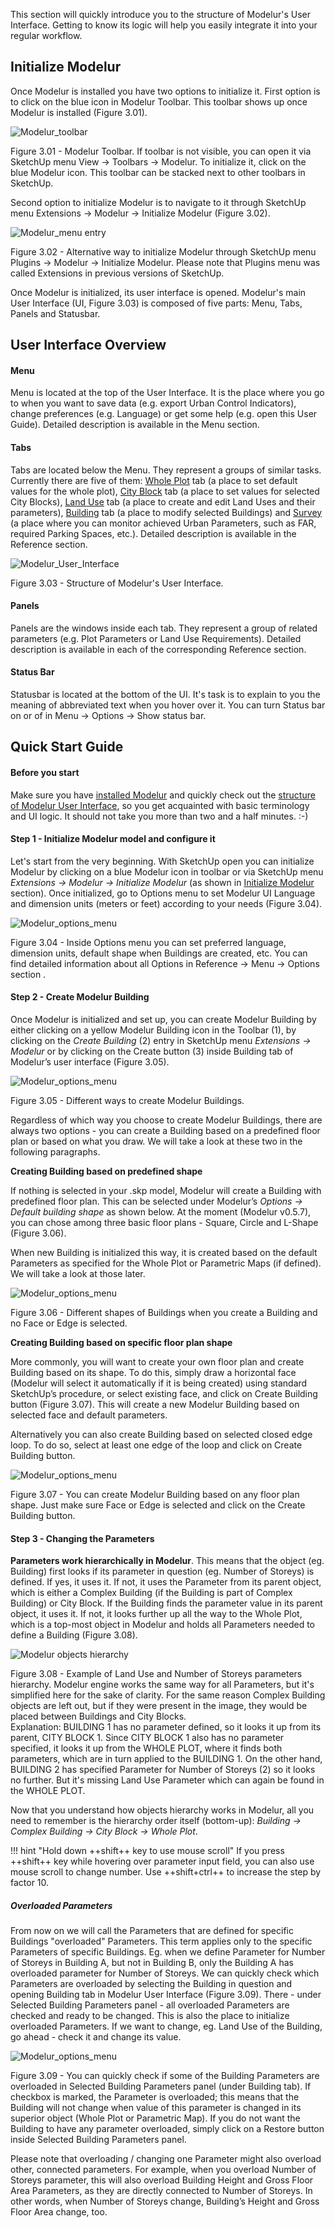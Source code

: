 This section will quickly introduce you to the structure of Modelur's User Interface. Getting to know its logic will help you easily integrate it into your regular workflow.

Initialize Modelur
------------------

Once Modelur is installed you have two options to initialize it. First option is to click on the blue icon in Modelur Toolbar. This toolbar shows up once Modelur is installed (Figure 3.01).

![Modelur_toolbar](img/modelur_toolbar_non_initialized.png)

<figcaption>Figure 3.01 - Modelur Toolbar. If toolbar is not visible, you can open it via SketchUp menu View → Toolbars → Modelur. To initialize it, click on the blue Modelur icon. This toolbar can be stacked next to other toolbars in SketchUp.</figcaption>

Second option to initialize Modelur is to navigate to it through SketchUp menu Extensions → Modelur → Initialize Modelur (Figure 3.02).

![Modelur_menu entry](img/modelur_plugins_menu.png)

<figcaption>Figure 3.02 - Alternative way to initialize Modelur through SketchUp menu Plugins → Modelur → Initialize Modelur. Please note that Plugins menu was called Extensions in previous versions of SketchUp.</figcaption>

Once Modelur is initialized, its user interface is opened. Modelur's main User Interface (UI, Figure 3.03) is composed of five parts: Menu, Tabs, Panels and Statusbar.

User Interface Overview
-----------------------

#### Menu
Menu is located at the top of the User Interface. It is the place where you go to when you want to save data (e.g. export Urban Control Indicators), change preferences (e.g. Language) or get some help (e.g. open this User Guide). Detailed description is available in the Menu section.

#### Tabs
Tabs are located below the Menu. They represent a groups of similar tasks. Currently there are five of them: [Whole Plot](reference/whole_plot) tab (a place to set default values for the whole plot), [City Block](reference/city_block) tab (a place to set values for selected City Blocks), [Land Use](reference/land_use) tab (a place to create and edit Land Uses and their parameters), [Building](reference/building) tab (a place to modify selected Buildings) and [Survey](reference/survey) (a place where you can monitor achieved Urban Parameters, such as FAR, required Parking Spaces, etc.). Detailed description is available in the Reference section.

![Modelur_User_Interface](img/modelur_ui_annotated.png)

<figcaption>Figure 3.03 -  Structure of Modelur's User Interface.</figcaption>

#### Panels
Panels are the windows inside each tab. They represent a group of related parameters (e.g. Plot Parameters or Land Use Requirements). Detailed description is available in each of the corresponding Reference section.

#### Status Bar
Statusbar is located at the bottom of the UI. It's task is to explain to you the meaning of abbreviated text when you hover over it. You can turn Status bar on or of in Menu → Options → Show status bar.

Quick Start Guide
-----------------

#### Before you start

Make sure you have [installed Modelur](getting-started/#installation) and quickly check out the [structure of Modelur User Interface](#user-interface-overview), so you get acquainted with basic terminology and UI logic. It should not take you more than two and a half minutes. :-)

#### Step 1 - Initialize Modelur model and configure it

Let's start from the very beginning. With SketchUp open you can initialize Modelur by clicking on a blue Modelur icon in toolbar or via SketchUp menu _Extensions → Modelur → Initialize Modelur_ (as shown in [Initialize Modelur](quickstart#initialize_modelur) section). Once initialized, go to Options menu to set Modelur UI Language and dimension units (meters or feet) according to your needs (Figure 3.04).

 ![Modelur_options_menu](img/modelur_ui_options_annotated.png)

<figcaption>Figure 3.04 -  Inside Options menu you can set preferred language, dimension units, default shape when Buildings are created, etc. You can find detailed information about all Options in Reference  → Menu  → Options section .</figcaption>

#### Step 2 - Create Modelur Building

Once Modelur is initialized and set up, you can create Modelur Building by either clicking on a yellow Modelur Building icon in the Toolbar (1), by clicking on the _Create Building_ (2) entry in SketchUp menu _Extensions → Modelur_ or by clicking on the Create button (3) inside Building tab of Modelur’s user interface (Figure 3.05).

![Modelur_options_menu](img/modelur_create_building_annotated.png)

<figcaption>Figure 3.05 - Different ways to create Modelur Buildings.</figcaption>

Regardless of which way you choose to create Modelur Buildings, there are always two options - you can create a Building based on a predefined floor plan or based on what you draw. We will take a look at these two in the following paragraphs.

**Creating Building based on predefined shape**

If nothing is selected in your .skp model, Modelur will create a Building with predefined floor plan. This can be selected under Modelur’s _Options → Default building shape_ as shown below. At the moment (Modelur v0.5.7), you can chose among three basic floor plans - Square, Circle and L-Shape (Figure 3.06).

When new Building is initialized this way, it is created based on the default Parameters as specified for the Whole Plot or Parametric Maps (if defined). We will take a look at those later.

![Modelur_options_menu](img/default_building_shapes_annotated.png)

<figcaption>Figure 3.06 - Different shapes of Buildings when you create a Building and no Face or Edge is selected.</figcaption>

**Creating Building based on specific floor plan shape**

More commonly, you will want to create your own floor plan and create Building based on its shape. To do this, simply draw a horizontal face (Modelur will select it automatically if it is being created) using standard SketchUp’s procedure, or select existing face, and click on Create Building button (Figure 3.07). This will create a new Modelur Building based on selected face and default parameters.

Alternatively you can also create Building based on selected closed edge loop. To do so, select at least one edge of the loop and click on Create Building button.

![Modelur_options_menu](img/create_building_arbitrary_floor_plan.png)

<figcaption>Figure 3.07 - You can create Modelur Building based on any floor plan shape. Just make sure Face or Edge is selected and click on the Create Building button.</figcaption>

#### Step 3 - Changing the Parameters

**Parameters work hierarchically in Modelur**. This means that the object (eg. Building) first looks if its parameter in question (eg. Number of Storeys) is defined. If yes, it uses it. If not, it uses the Parameter from its parent object, which is either a Complex Building (if the Building is part of Complex Building) or City Block. If the Building finds the parameter value in its parent object, it uses it. If not, it looks further up all the way to the Whole Plot, which is a top-most object in Modelur and holds all Parameters needed to define a Building (Figure 3.08).

![Modelur objects hierarchy](img/objects_hierarchy.png)

<figcaption>Figure 3.08 - Example of Land Use and Number of Storeys parameters hierarchy. Modelur engine works the same way for all Parameters, but it's simplified here for the sake of clarity. For the same reason Complex Building objects are left out, but if they were present in the image, they would be placed between Buildings and City Blocks.<br>
Explanation: BUILDING 1 has no parameter defined, so it looks it up from its parent, CITY BLOCK 1. Since CITY BLOCK 1 also has no parameter specified, it looks it up from the WHOLE PLOT, where it finds both parameters, which are in turn applied to the BUILDING 1. On the other hand, BUILDING 2 has specified Parameter for Number of Storeys (2) so it looks no further. But it's missing Land Use Parameter which can again be found in the WHOLE PLOT.</figcaption>

Now that you understand how objects hierarchy works in Modelur, all you need to remember is the hierarchy order itself (bottom-up): _Building → Complex Building → City Block → Whole Plot_.

!!! hint "Hold down ++shift++ key to use mouse scroll"
    If you press ++shift++ key while hovering over parameter input field, you can also use mouse scroll to change number. Use ++shift+ctrl++ to increase the step by factor 10. 

##### Overloaded Parameters

From now on we will call the Parameters that are defined for specific Buildings "overloaded" Parameters. This term applies only to the specific Parameters of specific Buildings. Eg. when we define Parameter for Number of Storeys in Building A, but not in Building B, only the Building A has overloaded parameter for Number of Storeys. We can quickly check which Parameters are overloaded by selecting the Building in question and opening Building tab in Modelur User Interface (Figure 3.09). There - under Selected Building Parameters panel - all overloaded Parameters are checked and ready to be changed. This is also the place to initialize overloaded Parameters. If we want to change, eg. Land Use of the Building, go ahead - check it and change its value.

![Modelur_options_menu](img/overloaded_parameters.png)

<figcaption>Figure 3.09 - You can quickly check if some of the Building Parameters are overloaded in Selected Building Parameters panel (under Building tab). If checkbox is marked, the Parameter is overloaded; this means that the Building will not change when value of this parameter is changed in its superior object (Whole Plot or Parametric Map). If you do not want the Building to have any parameter overloaded, simply click on a Restore button inside Selected Building Parameters panel.</figcaption>

Please note that overloading / changing one Parameter might also overload other, connected parameters. For example, when you overload Number of Storeys parameter, this will also overload Building Height and Gross Floor Area Parameters, as they are directly connected to Number of Storeys. In other words, when Number of Storeys change, Building’s Height and Gross Floor Area change, too.
